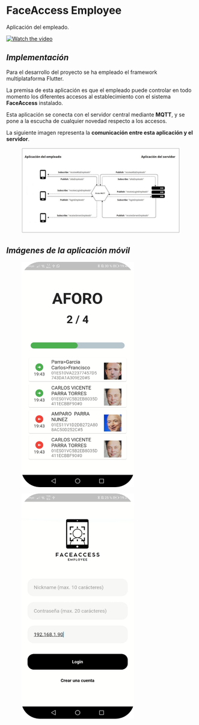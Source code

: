 # FaceAccess Employee

Aplicación del empleado.

[![Watch the video](https://img.youtube.com/vi/f7eQWmuP7Lg/0.jpg)](https://youtu.be/f7eQWmuP7Lg)

## *Implementación*

Para el desarrollo del proyecto se ha empleado el framework multiplataforma Flutter.

La premisa de esta aplicación es que el empleado puede controlar en todo momento los diferentes accesos al establecimiento con el sistema **FaceAccess** instalado.

Esta aplicación se conecta con el servidor central mediante **MQTT**, y se pone a la escucha de cualquier novedad respecto a los accesos.

La siguiente imagen representa la **comunicación entre esta aplicación y el servidor**.

<figure>
  <img
  src="./images/arch2.png"
  alt="Arquitectura.">
</figure>


## *Imágenes de la aplicación móvil*

<figure>
  <img
  src="./images/image1.png"
  width="300" height="600"
  alt="Inicio de la aplicación.">
</figure>

<figure>
  <img
  src="./images/image2.png"
  width="300" height="600"
  alt="Panel central.">
</figure>
